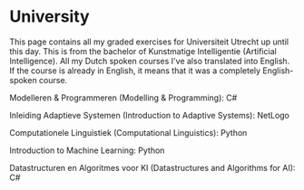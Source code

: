# University
This page contains all my graded exercises for Universiteit Utrecht up until this day. This is from the bachelor of Kunstmatige Intelligentie (Artificial Intelligence). All my Dutch spoken courses I've also translated into English. If the course is already in English, it means that it was a completely English-spoken course.

Modelleren & Programmeren (Modelling & Programming): C#

Inleiding Adaptieve Systemen (Introduction to Adaptive Systems): NetLogo

Computationele Linguistiek (Computational Linguistics): Python

Introduction to Machine Learning: Python

Datastructuren en Algoritmes voor KI (Datastructures and Algorithms for AI): C#
